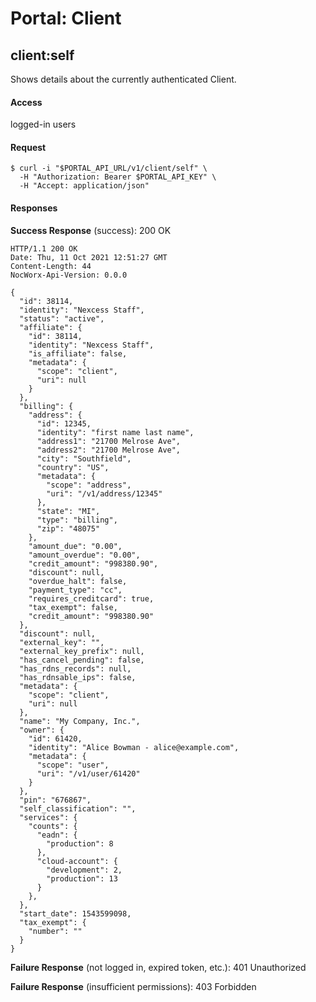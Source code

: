 # Portal: Client

## client:self
Shows details about the currently authenticated Client.

#### Access
logged-in users

#### Request
```
$ curl -i "$PORTAL_API_URL/v1/client/self" \
  -H "Authorization: Bearer $PORTAL_API_KEY" \
  -H "Accept: application/json"
```

#### Responses
**Success Response** (success): 200 OK
```
HTTP/1.1 200 OK
Date: Thu, 11 Oct 2021 12:51:27 GMT
Content-Length: 44
NocWorx-Api-Version: 0.0.0

{
  "id": 38114,
  "identity": "Nexcess Staff",
  "status": "active",
  "affiliate": {
    "id": 38114,
    "identity": "Nexcess Staff",
    "is_affiliate": false,
    "metadata": {
      "scope": "client",
      "uri": null
    }
  },
  "billing": {
    "address": {
      "id": 12345,
      "identity": "first name last name",
      "address1": "21700 Melrose Ave",
      "address2": "21700 Melrose Ave",
      "city": "Southfield",
      "country": "US",
      "metadata": {
        "scope": "address",
        "uri": "/v1/address/12345"
      },
      "state": "MI",
      "type": "billing",
      "zip": "48075"
    },
    "amount_due": "0.00",
    "amount_overdue": "0.00",
    "credit_amount": "998380.90",
    "discount": null,
    "overdue_halt": false,
    "payment_type": "cc",
    "requires_creditcard": true,
    "tax_exempt": false,
    "credit_amount": "998380.90"
  },
  "discount": null,
  "external_key": "",
  "external_key_prefix": null,
  "has_cancel_pending": false,
  "has_rdns_records": null,
  "has_rdnsable_ips": false,
  "metadata": {
    "scope": "client",
    "uri": null
  },
  "name": "My Company, Inc.",
  "owner": {
    "id": 61420,
    "identity": "Alice Bowman - alice@example.com",
    "metadata": {
      "scope": "user",
      "uri": "/v1/user/61420"
    }
  },
  "pin": "676867",
  "self_classification": "",
  "services": {
    "counts": {
      "eadn": {
        "production": 8
      },
      "cloud-account": {
        "development": 2,
        "production": 13
      }
    },
  },
  "start_date": 1543599098,
  "tax_exempt": {
    "number": ""
  }
}
```

**Failure Response** (not logged in, expired token, etc.): 401 Unauthorized

**Failure Response** (insufficient permissions): 403 Forbidden
